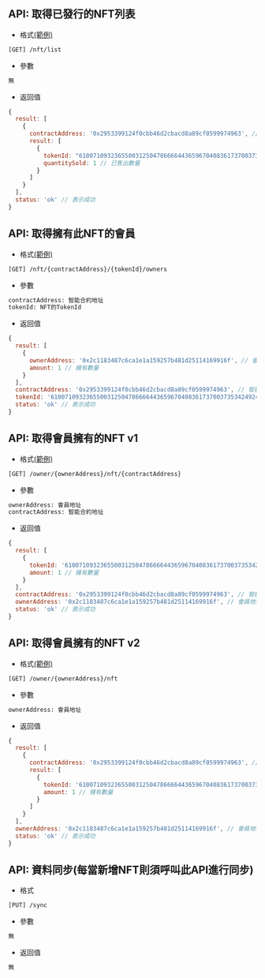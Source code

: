 
## API: 取得已發行的NFT列表
- 格式[(範例)](https://node1.apgame001.com/nft/list)
```bash
[GET] /nft/list
```

- 參數
```bash
無
```

- 返回值
```js
{
  result: [
    {
      contractAddress: '0x2953399124f0cbb46d2cbacd8a89cf0599974963', // 智能合約地址
      result: [
        {
          tokenId: "61007109323655003125047866664436596704083617370037353424924359052686341963777", // NFT的TokenId
          quantitySold: 1 // 已售出數量
        }
      ]
    }
  ],
  status: 'ok' // 表示成功
}
```

## API: 取得擁有此NFT的會員
- 格式[(範例)](https://node1.apgame001.com/nft/0x2953399124f0cbb46d2cbacd8a89cf0599974963/61007109323655003125047866664436596704083617370037353424924359052686341963777/owners)
```bash
[GET] /nft/{contractAddress}/{tokenId}/owners
```

- 參數
```bash
contractAddress: 智能合約地址
tokenId: NFT的TokenId
```

- 返回值
```js
{
  result: [
    {
      ownerAddress: '0x2c1183487c6ca1e1a159257b481d25114169916f', // 會員地址
      amount: 1 // 擁有數量
    }
  ],
  contractAddress: '0x2953399124f0cbb46d2cbacd8a89cf0599974963', // 智能合約地址
  tokenId: '61007109323655003125047866664436596704083617370037353424924359052686341963777', // NFT的TokenId
  status: 'ok' // 表示成功
}
```

## API: 取得會員擁有的NFT v1
- 格式[(範例)](https://node1.apgame001.com/owner/0x2c1183487c6ca1e1a159257b481d25114169916f/nft/0x2953399124f0cbb46d2cbacd8a89cf0599974963)
```bash
[GET] /owner/{ownerAddress}/nft/{contractAddress}
```

- 參數
```bash
ownerAddress: 會員地址
contractAddress: 智能合約地址
```

- 返回值
```js
{
  result: [
    {
      tokenId: '61007109323655003125047866664436596704083617370037353424924359052686341963777', // NFT的TokenId
      amount: 1 // 擁有數量
    }
  ],
  contractAddress: '0x2953399124f0cbb46d2cbacd8a89cf0599974963', // 智能合約地址
  ownerAddress: '0x2c1183487c6ca1e1a159257b481d25114169916f', // 會員地址
  status: 'ok' // 表示成功
}
```

## API: 取得會員擁有的NFT v2
- 格式[(範例)](https://node1.apgame001.com/owner/0x2c1183487c6ca1e1a159257b481d25114169916f/nft)
```bash
[GET] /owner/{ownerAddress}/nft
```

- 參數
```bash
ownerAddress: 會員地址
```

- 返回值
```js
{
  result: [
    {
      contractAddress: '0x2953399124f0cbb46d2cbacd8a89cf0599974963', // 智能合約地址
      result: [
        {
          tokenId: '61007109323655003125047866664436596704083617370037353424924359052686341963777', // NFT的TokenId
          amount: 1 // 擁有數量
        }
      ]
    }
  ],
  ownerAddress: '0x2c1183487c6ca1e1a159257b481d25114169916f', // 會員地址
  status: 'ok' // 表示成功
}
```

## API: 資料同步(每當新增NFT則須呼叫此API進行同步)
- 格式
```bash
[PUT] /sync
```

- 參數
```bash
無
```

- 返回值
```js
無
```
